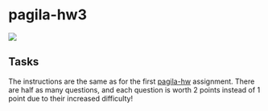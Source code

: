 # pagila-hw3
[![](https://github.com/valenxie/pagila-hw3/workflows/tests/badge.svg)](https://github.com/valenxie/pagila-hw3/actions?query=workflow%3Atests)

## Tasks

The instructions are the same as for the first [pagila-hw](https://github.com/mikeizbicki/pagila-hw) assignment.
There are half as many questions, and each question is worth 2 points instead of 1 point due to their increased difficulty!

